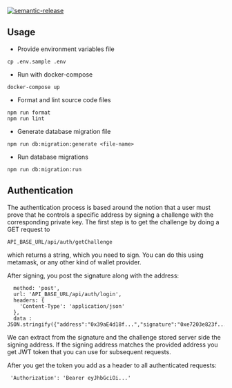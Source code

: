 [![semantic-release](https://img.shields.io/badge/%20%20%F0%9F%93%A6%F0%9F%9A%80-semantic--release-e10079.svg)](https://github.com/semantic-release/semantic-release)

## Usage

* Provide environment variables file
```shell script
cp .env.sample .env
```

* Run with docker-compose
```shell script
docker-compose up
```

* Format and lint source code files
```shell script
npm run format
npm run lint
```

* Generate database migration file
```shell script
npm run db:migration:generate <file-name>
```

* Run database migrations
```shell script
npm run db:migration:run
```


## Authentication
The authentication process is based around the notion that a user must prove that he controls a specific address by signing a challenge with the corresponding private key. The first step is to get the challenge by doing a GET request to
```shell script
API_BASE_URL/api/auth/getChallenge
```
which returns a string, which you need to sign. You can do this using metamask, or any other kind of wallet provider.

After signing, you post the signature along with the address:
```shell script
  method: 'post',
  url: 'API_BASE_URL/api/auth/login',
  headers: {
    'Content-Type': 'application/json'
  },
  data : JSON.stringify({"address":"0x39aE4d18f...","signature":"0xe7203e823f..."});
```

We can extract from the signature and the challenge stored server side the signing address. If the signing address matches the provided address you get JWT token that you can use for subsequent requests.

After you get the token you add as a header to all authenticated requests:
```shell script
 'Authorization': 'Bearer eyJhbGciOi...'
```
